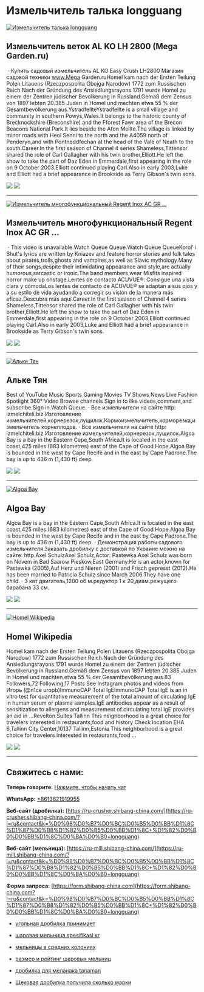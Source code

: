 # Измельчитель талька longguang

<a href="https://swt.shibang-china.com/?l=ru&img&k=%D0%98%D0%B7%D0%BC%D0%B5%D0%BB%D1%8C%D1%87%D0%B8%D1%82%D0%B5%D0%BB%D1%8C+%D1%82%D0%B0%D0%BB%D1%8C%D0%BA%D0%B0+longguang" target="_blank">![Измельчитель талька longguang](http://static.shibang-china.com/all-800x300/354.jpg)</a>

## Измельчитель веток AL KO LH 2800 (Mega Garden.ru)
&nbsp;&#0183;&#32;Купить садовый измельчитель AL KO Easy Crush LH2800 Магазин садовой техники www.Mega Garden.ruHomel kam nach der Ersten Teilung Polen Litauens (Rzeczpospolita Obojga Narodow) 1772 zum Russischen Reich.Nach der Gr&#252;ndung des Ansiedlungsrayons 1791 wurde Homel zu einem der Zentren j&#252;discher Bev&#246;lkerung in Russland.Gem&#228;&#223; dem Zensus von 1897 lebten 20.385 Juden in Homel und machten etwa 55 % der Gesamtbev&#246;lkerung aus.YstradfellteYstradfellte is a small village and community in southern Powys,Wales.It belongs to the historic county of Brecknockshire (Breconshire) and the Fforest Fawr area of the Brecon Beacons National Park.It lies beside the Afon Mellte.The village is linked by minor roads with Heol Senni to the north and the A4059 north of Penderyn,and with Pontneddfechan at the head of the Vale of Neath to the south.Career.In the first season of Channel 4 series Shameless,Tittensor shared the role of Carl Gallagher with his twin brother,Elliott.He left the show to take the part of Daz Eden in Emmerdale,first appearing in the role on 9 October 2003.Elliott continued playing Carl.Also in early 2003,Luke and Elliott had a brief appearance in Brookside as Terry Gibson's twin sons.


<a href="https://whatsapp.shibangsoft.com/WhatsApp.php" target="_blank" title="WhatsApp">![](http://static.shibang-china.com/icon/whatsapp.png)</a> <a href="https://swt.shibang-china.com/?l=ru&icon&k=%D0%98%D0%B7%D0%BC%D0%B5%D0%BB%D1%8C%D1%87%D0%B8%D1%82%D0%B5%D0%BB%D1%8C+%D1%82%D0%B0%D0%BB%D1%8C%D0%BA%D0%B0+longguang" target="_blank">![](http://static.shibang-china.com/icon/chat-ru.png)</a>

---

<a href="https://swt.shibang-china.com/?l=ru&img&k=%D0%98%D0%B7%D0%BC%D0%B5%D0%BB%D1%8C%D1%87%D0%B8%D1%82%D0%B5%D0%BB%D1%8C+%D1%82%D0%B0%D0%BB%D1%8C%D0%BA%D0%B0+longguang" target="_blank">![Измельчитель многофункциональный Regent Inox AC GR …](http://static.shibang-china.com/all-800x300/212.jpg)</a>

## Измельчитель многофункциональный Regent Inox AC GR …
&nbsp;&#0183;&#32;This video is unavailable.Watch Queue Queue.Watch Queue QueueKorol' i Shut's lyrics are written by Kniazev and feature horror stories and folk tales about pirates,trolls,ghosts and vampires,as well as Slavic mythology.Many of their songs,despite their intimidating appearance and style,are actually humorous,sarcastic or ironic.The band members wear Misfits inspired horror make up onstage.Lentes de contacto ACUVUE&#174;: Consigue una vista clara y c&#243;modaLos lentes de contacto de ACUVUE&#174; se adaptan a sus ojos y a su estilo de vida ayudando a corregir su visi&#243;n de la manera m&#225;s eficaz.Descubra m&#225;s aqu&#237;.Career.In the first season of Channel 4 series Shameless,Tittensor shared the role of Carl Gallagher with his twin brother,Elliott.He left the show to take the part of Daz Eden in Emmerdale,first appearing in the role on 9 October 2003.Elliott continued playing Carl.Also in early 2003,Luke and Elliott had a brief appearance in Brookside as Terry Gibson's twin sons.


<a href="https://whatsapp.shibangsoft.com/WhatsApp.php" target="_blank" title="WhatsApp">![](http://static.shibang-china.com/icon/whatsapp.png)</a> <a href="https://swt.shibang-china.com/?l=ru&icon&k=%D0%98%D0%B7%D0%BC%D0%B5%D0%BB%D1%8C%D1%87%D0%B8%D1%82%D0%B5%D0%BB%D1%8C+%D1%82%D0%B0%D0%BB%D1%8C%D0%BA%D0%B0+longguang" target="_blank">![](http://static.shibang-china.com/icon/chat-ru.png)</a>

---

<a href="https://swt.shibang-china.com/?l=ru&img&k=%D0%98%D0%B7%D0%BC%D0%B5%D0%BB%D1%8C%D1%87%D0%B8%D1%82%D0%B5%D0%BB%D1%8C+%D1%82%D0%B0%D0%BB%D1%8C%D0%BA%D0%B0+longguang" target="_blank">![Альке Тян](http://static.shibang-china.com/all-800x300/663.jpg)</a>

## Альке Тян
Best of YouTube Music Sports Gaming Movies TV Shows News Live Fashion Spotlight 360&#176; Video Browse channels Sign in to like videos,comment,and subscribe.Sign in.Watch Queue.&nbsp;&#0183;&#32;Все измельчители на сайте http: izmelchiteli.biz Изготовление измельчителей,корнерезок,лущилок.Кормоизмельчитель,корморезка,измельчитель корнеплодов.&nbsp;&#0183;&#32;Все измельчители на сайте http: izmelchiteli.biz Изготовление измельчителей,корнерезок,лущилок.Algoa Bay is a bay in the Eastern Cape,South Africa.It is located in the east coast,425 miles (683 kilometres) east of the Cape of Good Hope.Algoa Bay is bounded in the west by Cape Recife and in the east by Cape Padrone.The bay is up to 436 m (1,430 ft) deep.


<a href="https://whatsapp.shibangsoft.com/WhatsApp.php" target="_blank" title="WhatsApp">![](http://static.shibang-china.com/icon/whatsapp.png)</a> <a href="https://swt.shibang-china.com/?l=ru&icon&k=%D0%98%D0%B7%D0%BC%D0%B5%D0%BB%D1%8C%D1%87%D0%B8%D1%82%D0%B5%D0%BB%D1%8C+%D1%82%D0%B0%D0%BB%D1%8C%D0%BA%D0%B0+longguang" target="_blank">![](http://static.shibang-china.com/icon/chat-ru.png)</a>

---

<a href="https://swt.shibang-china.com/?l=ru&img&k=%D0%98%D0%B7%D0%BC%D0%B5%D0%BB%D1%8C%D1%87%D0%B8%D1%82%D0%B5%D0%BB%D1%8C+%D1%82%D0%B0%D0%BB%D1%8C%D0%BA%D0%B0+longguang" target="_blank">![Algoa Bay](http://static.shibang-china.com/all-800x300/756.jpg)</a>

## Algoa Bay
Algoa Bay is a bay in the Eastern Cape,South Africa.It is located in the east coast,425 miles (683 kilometres) east of the Cape of Good Hope.Algoa Bay is bounded in the west by Cape Recife and in the east by Cape Padrone.The bay is up to 436 m (1,430 ft) deep.&nbsp;&#0183;&#32;Демонстрация работы садового измельчителя.Заказать дробилку с доставкой по Украине можно на сайте: http.Axel SchulzAxel Schulz,Actor: Pastewka.Axel Schulz was born on Novem in Bad Saarow Pieskow,East Germany.He is an actor,known for Pastewka (2005),Auf Herz und Nieren (2001) and Frisch gepresst (2012).He has been married to Patricia Schulz since March 2006.They have one child.&nbsp;&#0183;&#32;3 квт двигатель,1200 об м.редуктор 1 к 20,диам.режущего барабана 33 см.


<a href="https://whatsapp.shibangsoft.com/WhatsApp.php" target="_blank" title="WhatsApp">![](http://static.shibang-china.com/icon/whatsapp.png)</a> <a href="https://swt.shibang-china.com/?l=ru&icon&k=%D0%98%D0%B7%D0%BC%D0%B5%D0%BB%D1%8C%D1%87%D0%B8%D1%82%D0%B5%D0%BB%D1%8C+%D1%82%D0%B0%D0%BB%D1%8C%D0%BA%D0%B0+longguang" target="_blank">![](http://static.shibang-china.com/icon/chat-ru.png)</a>

---

<a href="https://swt.shibang-china.com/?l=ru&img&k=%D0%98%D0%B7%D0%BC%D0%B5%D0%BB%D1%8C%D1%87%D0%B8%D1%82%D0%B5%D0%BB%D1%8C+%D1%82%D0%B0%D0%BB%D1%8C%D0%BA%D0%B0+longguang" target="_blank">![Homel Wikipedia](http://static.shibang-china.com/all-800x300/1202.jpg)</a>

## Homel Wikipedia
Homel kam nach der Ersten Teilung Polen Litauens (Rzeczpospolita Obojga Narodow) 1772 zum Russischen Reich.Nach der Gr&#252;ndung des Ansiedlungsrayons 1791 wurde Homel zu einem der Zentren j&#252;discher Bev&#246;lkerung in Russland.Gem&#228;&#223; dem Zensus von 1897 lebten 20.385 Juden in Homel und machten etwa 55 % der Gesamtbev&#246;lkerung aus.83 Followers,72 Following,17 Posts See Instagram photos and videos from Игорь (@n1ce uropb)ImmunoCAP Total IgEImmunoCAP Total IgE is an in vitro test for quantitative measurement of the total amount of circulating IgE in human serum or plasma samples.IgE antibodies appear as a result of sensitization to allergens and measurement of circulating total IgE provides an aid in …Revelton Suites Tallinn This neighborhood is a great choice for travelers interested in restaurants,food and history Check location EHA 6,Tallinn City Center,10137 Tallinn,Estonia This neighborhood is a great choice for travelers interested in restaurants,food …


<a href="https://whatsapp.shibangsoft.com/WhatsApp.php" target="_blank" title="WhatsApp">![](http://static.shibang-china.com/icon/whatsapp.png)</a> <a href="https://swt.shibang-china.com/?l=ru&icon&k=%D0%98%D0%B7%D0%BC%D0%B5%D0%BB%D1%8C%D1%87%D0%B8%D1%82%D0%B5%D0%BB%D1%8C+%D1%82%D0%B0%D0%BB%D1%8C%D0%BA%D0%B0+longguang" target="_blank">![](http://static.shibang-china.com/icon/chat-ru.png)</a>

---
## Свяжитесь с нами:

**Теперь говорите:** [Нажмите, чтобы начать чат](https://swt.shibang-china.com?l=ru&contact&k=%D0%98%D0%B7%D0%BC%D0%B5%D0%BB%D1%8C%D1%87%D0%B8%D1%82%D0%B5%D0%BB%D1%8C+%D1%82%D0%B0%D0%BB%D1%8C%D0%BA%D0%B0+longguang)

**WhatsApp:**  [+8613621919955](https://whatsapp.shibangsoft.com/WhatsApp.php)

**Веб-сайт (дробилка):** [https://ru-crusher.shibang-china.com/](https://ru-crusher.shibang-china.com/?l=ru&contact&k=%D0%98%D0%B7%D0%BC%D0%B5%D0%BB%D1%8C%D1%87%D0%B8%D1%82%D0%B5%D0%BB%D1%8C+%D1%82%D0%B0%D0%BB%D1%8C%D0%BA%D0%B0+longguang)

**Веб-сайт (мельница):** [https://ru-mill.shibang-china.com/](https://ru-mill.shibang-china.com/?l=ru&contact&k=%D0%98%D0%B7%D0%BC%D0%B5%D0%BB%D1%8C%D1%87%D0%B8%D1%82%D0%B5%D0%BB%D1%8C+%D1%82%D0%B0%D0%BB%D1%8C%D0%BA%D0%B0+longguang)

**Форма запроса:** [https://form.shibang-china.com](https://form.shibang-china.com?l=ru&contact&k=%D0%98%D0%B7%D0%BC%D0%B5%D0%BB%D1%8C%D1%87%D0%B8%D1%82%D0%B5%D0%BB%D1%8C+%D1%82%D0%B0%D0%BB%D1%8C%D0%BA%D0%B0+longguang)

* [угольная дробилка принимает](../132/%D1%83%D0%B3%D0%BE%D0%BB%D1%8C%D0%BD%D0%B0%D1%8F%20%D0%B4%D1%80%D0%BE%D0%B1%D0%B8%D0%BB%D0%BA%D0%B0%20%D0%BF%D1%80%D0%B8%D0%BD%D0%B8%D0%BC%D0%B0%D0%B5%D1%82.md)

* [шаровая мельница spesifikasi кг](../133/%D1%88%D0%B0%D1%80%D0%BE%D0%B2%D0%B0%D1%8F%20%D0%BC%D0%B5%D0%BB%D1%8C%D0%BD%D0%B8%D1%86%D0%B0%20spesifikasi%20%D0%BA%D0%B3.md)

* [мельницы в средних колониях](../135/%D0%BC%D0%B5%D0%BB%D1%8C%D0%BD%D0%B8%D1%86%D1%8B%20%D0%B2%20%D1%81%D1%80%D0%B5%D0%B4%D0%BD%D0%B8%D1%85%20%D0%BA%D0%BE%D0%BB%D0%BE%D0%BD%D0%B8%D1%8F%D1%85.md)

* [размер и рейтинг шаровых мельниц](../134/%D1%80%D0%B0%D0%B7%D0%BC%D0%B5%D1%80%20%D0%B8%20%D1%80%D0%B5%D0%B9%D1%82%D0%B8%D0%BD%D0%B3%20%D1%88%D0%B0%D1%80%D0%BE%D0%B2%D1%8B%D1%85%20%D0%BC%D0%B5%D0%BB%D1%8C%D0%BD%D0%B8%D1%86.md)

* [дробилка для меланака tanaman](../132/%D0%B4%D1%80%D0%BE%D0%B1%D0%B8%D0%BB%D0%BA%D0%B0%20%D0%B4%D0%BB%D1%8F%20%D0%BC%D0%B5%D0%BB%D0%B0%D0%BD%D0%B0%D0%BA%D0%B0%20tanaman.md)

* [Щековая дробилка получила сколько марки](../133/%D0%A9%D0%B5%D0%BA%D0%BE%D0%B2%D0%B0%D1%8F%20%D0%B4%D1%80%D0%BE%D0%B1%D0%B8%D0%BB%D0%BA%D0%B0%20%D0%BF%D0%BE%D0%BB%D1%83%D1%87%D0%B8%D0%BB%D0%B0%20%D1%81%D0%BA%D0%BE%D0%BB%D1%8C%D0%BA%D0%BE%20%D0%BC%D0%B0%D1%80%D0%BA%D0%B8.md)